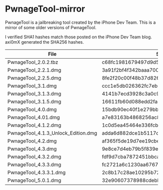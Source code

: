 # PwnageTool-mirror

PwnageTool is a jailbreaking tool created by the iPhone Dev Team. This is a mirror of some older versions of PwnageTool.

I verified SHA1 hashes match those posted on the iPhone Dev Team blog. axi0mX generated the SHA256 hashes.


| File                                | SHA1                                     | SHA256                                                           |
|-------------------------------------|------------------------------------------|------------------------------------------------------------------|
| PwnageTool_2.0.2.tbz                | c68fc1981679497d9d5b76135aaf06775b19d612 | 420c1361398f291eccb25eb6af0287f3f7c39c515a812c91d9668e6b27008931 |
| PwnageTool_2.2.1.dmg                | 3a91f2bf4f342baaa700ae7d35959d7ade186134 | ec99bbe1bc6cb5c6f16c20aa21fdc3fa7d30c60fe22bb813ab3b4dc1e30342dd |
| PwnageTool_2.2.5.dmg                | 8fe2f20c00f48b37d8262d6872a12166c6e165ba | cbf401a25be4ac279ae96e5b87df81828a2d0ea6873544ec1bf012d927393349 |
| PwnageTool_3.1.dmg                  | ccc1e5db026362fc7eb9a40c76322b1fdcc90332 | bfbe732d900ec9e13b0e584359f02865341090c2ea2a9c25d7bcfd40b5a1ba6d |
| PwnageTool_3.1.3.dmg                | 4141b7ecd3928c3a0c954bb06c86225a56b2f3e7 | c81b663a6dd022b680cb3637365d0a7f760ee157d4ed211240fe2669d9068545 |
| PwnageTool_3.1.5.dmg                | 16611fb60d088edd2fa5128e4f95f35d8e56a603 | 78c7cb0a9061cacdae233469e8642dca9f99e7ed9e2c2d4313b44579d67f1282 |
| PwnageTool_4.0.dmg                  | 15bdb90ec40f1e279bb648eb7e9d90ebe07b66d2 | 694b130b2a4ebaba7d7d10fc26a0bf596df043f51cba6bddbbdb0ba37a38e123 |
| PwnageTool_4.01.dmg                 | a7e83163b4868256ac887975d7d2fd230110cf68 | e6ac3afae792e2b7508420286dcd4172e65771505f1bb19f7da4265672ccbb32 |
| PwnageTool_4.1.2.dmg                | 1c0d5ea45464e336fcb38c644dc125c3a16b5493 | 41e49ee39b63e4fb0c507662b121a276d3257ed94f6a2c7a0a837460e7f6e9a0 |
| PwnageTool_4.1.3_Unlock_Edition.dmg | adda6d882dce1b5117d01586037de289407e038a | 907f51aa293d0ee8f4d2c8bfee00f5c7c03a7f36bbc59d1f09c6cc3798681fe6 |
| PwnageTool_4.2.dmg                  | af365f5de19d7ee19cbe1c67b2f226996a46b3ac | 2669ab270a0d1992434db938d51f4b874d4431b41250f1ff233e32fc37dd24c8 |
| PwnageTool_4.3.dmg                  | 9e8ce7d4eb79b5f839efa0233893ef1a6a5e3c5c | 5f3e872c966ca55c7bbd1cad9d96d19c8330661fb61bb827add602a121e94aaa |
| PwnageTool_4.3.2.dmg                | fdf9d7cba7872451bbca1ccae95a82cfefb352e7 | 62fab4053b6e853722cd7f82f204e680fd9246ad41c356bbefb61da95a4c22fb |
| PwnageTool_4.3.3.dmg                | fc2721a6c1230aa676729b2e4aeeec3cd4ffed7a | 3f5b8b6653a555488fb835e96aee23200b56cc6ed3a93befd79a5eb6160ead6d |
| PwnageTool_4.3.3.1.dmg              | 2c8b17c28ae10295b72dabde30bb4b39b0e85821 | 0308a40818e063a23992e97a99d07c78be445ce8293bf189e1657558bd2927b2 |
| PwnageTool_5.0.1.dmg                | 32e90607378988cdebb6c76d3acf8ffac6366e35 | 51339209f505bb3941afb64d7715f4fd588902345f55baf15f73d81d6701923a |
